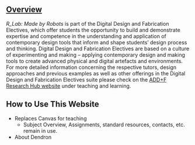 ## [Overview](https://handbook.unimelb.edu.au/subjects/abpl90412)

*R_Lab: Made by Robots* is part of the Digital Design and Fabrication Electives, which offer students the opportunity to build and demonstrate expertise and competence in the understanding and application of contemporary design tools that inform and shape students’ design process and thinking. Digital Design and Fabrication Electives are based on a culture of experimenting and making – applying contemporary design and making tools to create advanced physical and digital artefacts and environments. For more detailed information concerning the respective tutors, design approaches and previous examples as well as other offerings in the Digital Design and Fabrication Electives suite please check on the [ADD+F Research Hub website](https://msd.unimelb.edu.au/addf) under teaching and learning.

## How to Use This Website

- Replaces Canvas for teaching
  - Subject Overview, Assignments, standard resources, contacts, etc. remain in use.
- About Dendron
